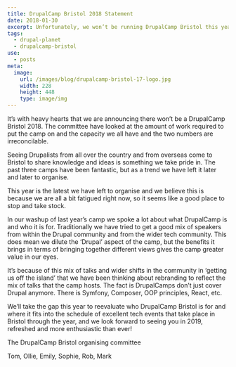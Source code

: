 ```yaml
---
title: DrupalCamp Bristol 2018 Statement
date: 2018-01-30
excerpt: Unfortunately, we won’t be running DrupalCamp Bristol this year.
tags:
  - drupal-planet
  - drupalcamp-bristol
use:
  - posts
meta:
  image:
    url: /images/blog/drupalcamp-bristol-17-logo.jpg
    width: 228
    height: 448
    type: image/img
---
```


It’s with heavy hearts that we are announcing there won’t be a DrupalCamp
Bristol 2018. The committee have looked at the amount of work required to put
the camp on and the capacity we all have and the two numbers are irreconcilable.

Seeing Drupalists from all over the country and from overseas come to Bristol to
share knowledge and ideas is something we take pride in. The past three camps
have been fantastic, but as a trend we have left it later and later to organise.

This year is the latest we have left to organise and we believe this is because
we are all a bit fatigued right now, so it seems like a good place to stop and
take stock.

In our washup of last year’s camp we spoke a lot about what DrupalCamp is and
who it is for. Traditionally we have tried to get a good mix of speakers from
within the Drupal community and from the wider tech community. This does mean we
dilute the ‘Drupal’ aspect of the camp, but the benefits it brings in terms of
bringing together different views gives the camp greater value in our eyes.

It’s because of this mix of talks and wider shifts in the community in ‘getting
us off the island’ that we have been thinking about rebranding to reflect the
mix of talks that the camp hosts. The fact is DrupalCamps don’t just cover
Drupal anymore. There is Symfony, Composer, OOP principles, React, etc.

We’ll take the gap this year to reevaluate who DrupalCamp Bristol is for and
where it fits into the schedule of excellent tech events that take place in
Bristol through the year, and we look forward to seeing you in 2019, refreshed
and more enthusiastic than ever!

The DrupalCamp Bristol organising committee

Tom, Ollie, Emily, Sophie, Rob, Mark
